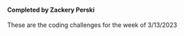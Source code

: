 <h4>Completed by Zackery Perski</h4>
<p>These are the coding challenges for the week of 3/13/2023</p>